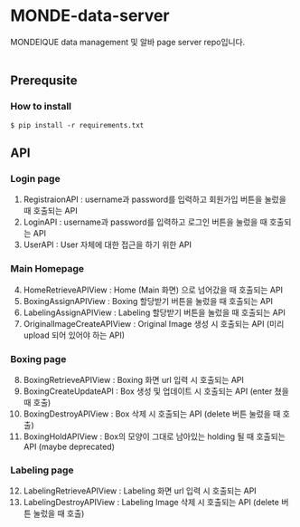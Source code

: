 # MONDE-data-server
MONDEIQUE data management 및 알바 page server repo입니다. 
<br></br>
## Prerequsite
### How to install 
```
$ pip install -r requirements.txt
```

## API
### Login page
1. RegistraionAPI : username과 password를 입력하고 회원가입 버튼을 눌렀을 때 호출되는 API
2. LoginAPI : username과 password를 입력하고 로그인 버튼을 눌렀을 때 호출되는 API
3. UserAPI : User 자체에 대한 접근을 하기 위한 API
### Main Homepage
4. HomeRetrieveAPIView : Home (Main 화면) 으로 넘어갔을 때 호출되는 API
5. BoxingAssignAPIView : Boxing 할당받기 버튼을 눌렀을 때 호출되는 API
6. LabelingAssignAPIView : Labeling 할당받기 버튼을 눌렀을 때 호출되는 API
7. OriginalImageCreateAPIView : Original Image 생성 시 호출되는 API (미리 upload 되어 있어야 하는 API)
### Boxing page
8. BoxingRetrieveAPIView : Boxing 화면 url 입력 시 호출되는 API
9. BoxingCreateUpdateAPI : Box 생성 및 업데이트 시 호출되는 API (enter 쳤을 때 호출)
10. BoxingDestroyAPIView : Box 삭제 시 호출되는 API (delete 버튼 눌렀을 때 호출)
11. BoxingHoldAPIView : Box의 모양이 그대로 남아있는 holding 될 때 호출되는 API (maybe deprecated)
### Labeling page
12. LabelingRetrieveAPIView : Labeling 화면 url 입력 시 호출되는 API
13. LabelingDestroyAPIView : Labeling Image 삭제 시 호출되는 API (delete 버튼 눌렀을 때 호출)
